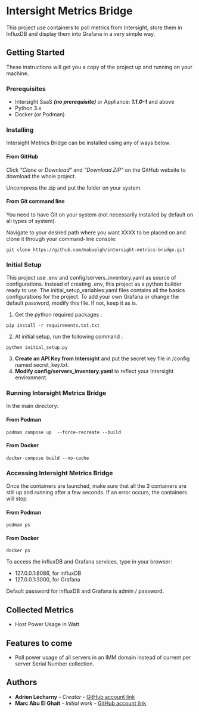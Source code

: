 # Intersight Metrics Bridge

This project use containers to poll metrics from Intersight, store them in InfluxDB and display them into Grafana in a
very simple way.

## Getting Started

These instructions will get you a copy of the project up and running on your machine.

### Prerequisites

* Intersight SaaS ***(no prerequisite)*** or Appliance: ***1.1.0-1*** and above
* Python 3.x
* Docker (or Podman)

### Installing
Intersight Metrics Bridge can be installed using any of ways below:

#### From GitHub
Click *"Clone or Download"* and *"Download ZIP"* on the GitHub website to download the whole project. 

Uncompress the zip and put the folder on your system. 

#### From Git command line

You need to have Git on your system (not necessarily installed by default on all types of system).

Navigate to your desired path where you want XXXX to be placed on and clone it through your command-line console:

```
git clone https://github.com/mabuelgh/intersight-metrics-bridge.git
```
### Initial Setup

This project use .env and config/servers_inventory.yaml as source of configurations.
Instead of creating .env, this project as a python builder ready to use.
The initial_setup_variables.yaml files contains all the basics configurations for the project.
To add your own Grafana or change the default password, modify this file. If not, keep it as is.

1. Get the python required packages :
```
pip install -r requirements.txt.txt
```
2. At initial setup, run the following command :
```
python initial_setup.py
```
3. **Create an API Key from Intersight** and put the secret key file in /config named secret_key.txt. 
4. **Modify config/servers_inventory.yaml** to reflect your Intersight environment.

### Running Intersight Metrics Bridge

In the main directory:
#### From Podman
```
podman compose up  --force-recreate --build
```
#### From Docker
```
docker-compose build --no-cache
```

### Accessing Intersight Metrics Bridge
Once the containers are launched, make sure that all the 3 containers are still up and running after a few seconds. 
If an error occurs, the containers will stop.
#### From Podman
```
podman ps
```
#### From Docker
```
docker ps
```
To access the influxDB and Grafana services, type in your browser:
* 127.0.0.1:8086, for influxDB
* 127.0.0.1:3000, for Grafana

Default password for influxDB and Grafana is admin / password.

## Collected Metrics
* Host Power Usage in Watt

## Features to come
* Poll power usage of all servers in an IMM domain instead of current per server Serial Number collection.

## Authors

* **Adrien Lécharny** - *Creator* - [GitHub account link](https://github.com/alecharn)
* **Marc Abu El Ghait** - *Initial work* - [GitHub account link](https://github.com/mabuelgh)